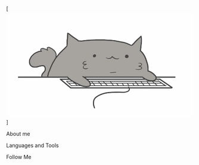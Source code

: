 [![Header](https://github.com/susanoo-10011/susanoo-10011/blob/master/assets/VakAF.gif)]


About me

Languages and Tools

Follow Me
